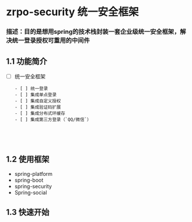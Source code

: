# zrpo-security 统一安全框架
### 描述：目的是想用spring的技术栈封装一套企业级统一安全框架，解决统一登录授权可重用的中间件





## 1.1	功能简介

- [ ] 统一安全框架

      - [ ] 统一登录
      - [ ] 集成单点登录
      - [ ] 集成自定义授权
      - [ ] 集成验证码扩展
      - [ ] 集成分布式环缓存
      - [ ] 集成第三方登录（`QQ/微信`）

      ​

      ​

## 1.2 使用框架

- spring-platform
- spring-boot
- spring-security
- Spring-social



## 1.3 快速开始

